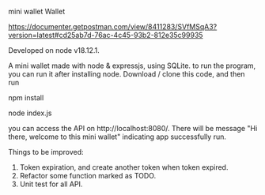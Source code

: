 mini wallet Wallet

https://documenter.getpostman.com/view/8411283/SVfMSqA3?version=latest#cd25ab7d-76ac-4c45-93b2-812e35c99935

Developed on node v18.12.1.

A mini wallet made with node & expressjs, using SQLite.
to run the program, you can run it after installing node. Download / clone this code, and then run

npm install

node index.js

you can access the API on http://localhost:8080/. There will be message "Hi there, welcome to this mini wallet" indicating app successfully run.

Things to be improved:

1. Token expiration, and create another token when token expired.
2. Refactor some function marked as TODO.
3. Unit test for all API.
